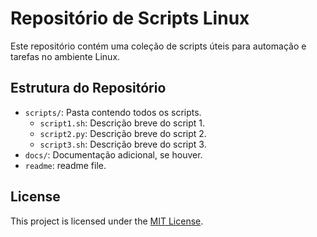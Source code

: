 # Repositório de Scripts Linux

Este repositório contém uma coleção de scripts úteis para automação e tarefas no ambiente Linux.

## Estrutura do Repositório

- `scripts/`: Pasta contendo todos os scripts.
  - `script1.sh`: Descrição breve do script 1.
  - `script2.py`: Descrição breve do script 2.
  - `script3.sh`: Descrição breve do script 3.
- `docs/`: Documentação adicional, se houver.
- `readme`: readme file.

## License
This project is licensed under the [MIT License](https://opensource.org/licenses/MIT).
